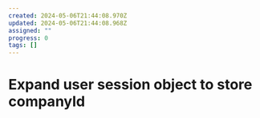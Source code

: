 ```yaml
---
created: 2024-05-06T21:44:08.970Z
updated: 2024-05-06T21:44:08.968Z
assigned: ""
progress: 0
tags: []
---
```


# Expand user session object to store companyId
